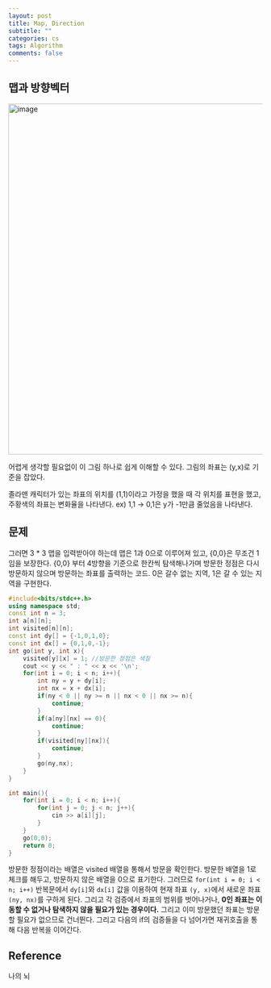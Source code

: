 ```yaml
---
layout: post
title: Map, Direction
subtitle: ""
categories: cs
tags: Algorithm
comments: false
---
```


## 맵과 방향벡터

<img width="696" alt="image" src="https://github.com/user-attachments/assets/3e3d4bf5-8162-420f-847f-8620b291a10b">

어렵게 생각할 필요없이 이 그림 하나로 쉽게 이해할 수 있다. 그림의 좌표는 (y,x)로 기준을 잡았다.

졸라맨 캐릭터가 있는 좌표의 위치를 (1,1)이라고 가정을 했을 때 각 위치를 표현을 했고, 주황색의 좌표는 변화율을 나타낸다. ex) 1,1 → 0,1은 y가 -1만큼 줄었음을 나타낸다.

## 문제

그러면 3 * 3 맵을 입력받아야 하는데 맵은 1과 0으로 이루어져 있고, {0,0}은 무조건 1임을 보장한다. {0,0} 부터 4방향을 기준으로 한칸씩 탐색해나가며 방문한 정점은 다시 방문하지 않으며 방문하는 좌표를 출력하는 코드. 0은 갈수 없는 지역, 1은 갈 수 있는 지역을 구현한다.

```cpp
#include<bits/stdc++.h>
using namespace std;
const int n = 3;
int a[n][n];
int visited[n][n];
const int dy[] = {-1,0,1,0};
const int dx[] = {0,1,0,-1};
int go(int y, int x){
    visited[y][x] = 1; //방문한 정점은 색칠
    cout << y << " : " << x << '\n';
    for(int i = 0; i < n; i++){
        int ny = y + dy[i];
        int nx = x + dx[i];
        if(ny < 0 || ny >= n || nx < 0 || nx >= n){
            continue;
        }
        if(a[ny][nx] == 0){
            continue;
        }
        if(visited[ny][nx]){
            continue;
        }
        go(ny,nx);
    }
}

int main(){
    for(int i = 0; i < n; i++){
        for(int j = 0; j < n; j++){
            cin >> a[i][j];
        }
    }
    go(0,0);
    return 0;
}
```

방문한 정점이라는 배열은 visited 배열을 통해서 방문을 확인한다.
방문한 배열을 1로 체크를 해두고, 방문하지 않은 배열을 0으로 표기한다.
그러므로 `for(int i = 0; i < n; i++)` 반복문에서 `dy[i]`와 `dx[i]` 값을 이용하여 현재 좌표 `(y, x)`에서 새로운 좌표 `(ny, nx)`를 구하게 된다.
그리고 각 검증에서 좌표의 범위를 벗어나거나, **0인 좌표는 이동할 수 없거나 탐색하지 않을 필요가 있는 경우이다.** 그리고 이미 방문했던 좌표는 방문할 필요가 없으므로 건너뛴다.
그리고 다음의 if의 검증들을 다 넘어가면 재귀호출을 통해 다음 반복을 이어간다.

## Reference

나의 뇌